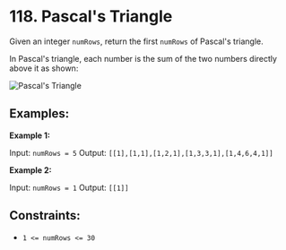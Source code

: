 # 118. Pascal's Triangle
Given an integer `numRows`, return the first `numRows` of Pascal's triangle.

In Pascal's triangle, each number is the sum of the two numbers directly above it as shown:

![Pascal's Triangle](https://upload.wikimedia.org/wikipedia/commons/0/0d/PascalTriangleAnimated2.gif)

## Examples:
**Example 1:**

Input: `numRows = 5`
Output: `[[1],[1,1],[1,2,1],[1,3,3,1],[1,4,6,4,1]]`

**Example 2:**

Input: `numRows = 1`
Output: `[[1]]`

## Constraints:

- `1 <= numRows <= 30`
